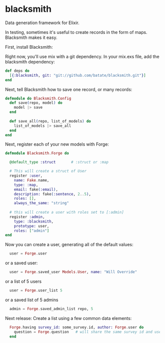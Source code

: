 blacksmith
==========

Data generation framework for Elixir. 

In testing, sometimes it's useful to create records in the form of maps. Blacksmith makes it easy. 


First, install Blacksmith:

Right now, you'll use mix with a git dependency. In your mix.exs file, add the blacksmith dependency:

~~~elixir
def deps do
  [{:blacksmith, git: "git://github.com/batate/blacksmith.git"}]
end
~~~

Next, tell Blacksmith how to save one record, or many records:

~~~elixir
defmodule do Blacksmith.Config
  def save(repo, model) do
    model |> save
  end
  
  def save_all(repo, list_of_models) do
    list_of_models |> save_all
  end
end
~~~

Next, register each of your new models with Forge:

~~~elixir
defmodule Blacksmith.Forge do

  @default_type :struct       # :struct or :map

  # This will create a struct of User
  register :user, 
    name: Fake.name,          
    type: :map, 
    email: fake(:email), 
    description: fake(:sentence, 2..5), 
    roles: [], 
    always_the_same: "string"
    
  # this will create a user with roles set to [:admin]
  register :admin, 
    type: :blacksmith, 
    prototype: user,
    roles: ["admin"]
end

~~~

Now you can create a user, generating all of the default values:

~~~elixir
  user = Forge.user
~~~

or a saved user:

~~~elixir
  user = Forge.saved_user Models.User, name: "Will Override"
~~~

or a list of 5 users

~~~elixir
  user = Forge.user_list 5
~~~

or a saved list of 5 admins

~~~elixir
  admin = Forge.saved_admin_list repo, 5
~~~


Next release: Create a list using a few common data elements:

~~~elixir
  Forge.having survey_id: some_survey.id, author: Forge.user do
    question = Forge.question   # will share the same survey id and user from above
  end
~~~

